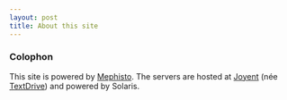 ```yaml
---
layout: post
title: About this site
---
```


### Colophon

This site is powered by [Mephisto](http://mephistoblog.com). The servers are hosted at [Joyent](http://joyent.com) (née [TextDrive](http://textdrive.com)) and powered by Solaris.
